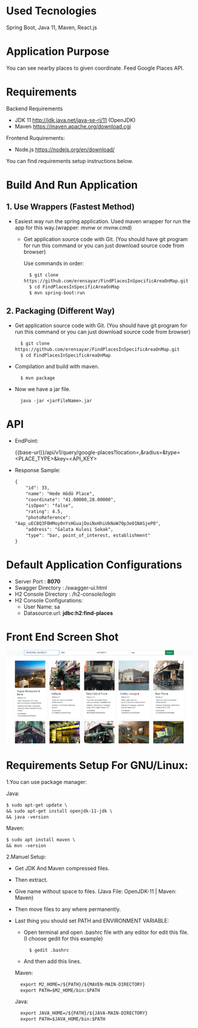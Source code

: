 # Used Tecnologies
Spring Boot, Java 11, Maven, React.js

# Application Purpose
You can see nearby places to given coordinate. Feed Google Places API. 

# Requirements

Backend Requirements

* JDK 11 http://jdk.java.net/java-se-ri/11 (OpenJDK)
* Maven https://maven.apache.org/download.cgi

Frontend Ruquirements:

* Node.js https://nodejs.org/en/download/

    
You can find requirements setup instructions below.

# Build And Run Application

## 1. Use Wrappers (Fastest Method)
* Easiest way run the spring application. Used maven wrapper for run the app for this way.(wrapper: mvnw or mvnw.cmd)

    * Get application source code with Git. (You should have git program for run this command or you can just download source code from browser)

        Use commands in order:

            $ git clone https://github.com/erensayar/FindPlacesInSpecificAreaOnMap.git
            $ cd FindPlacesInSpecificAreaOnMap
            $ mvn spring-boot:run

## 2. Packaging (Different Way)
* Get application source code with Git. (You should have git program for run this command or you can just download source code from browser)

        $ git clone https://github.com/erensayar/FindPlacesInSpecificAreaOnMap.git
        $ cd FindPlacesInSpecificAreaOnMap

* Compilation and build with maven.
    
        $ mvn package
    
* Now we have a jar file.

        java -jar <jarFileName>.jar
        



# API

* EndPoint:

    {{base-url}}/api/v1/query/google-places?location=<LATITUDE>,<LONGITUDE>&radius=<RADIUS>&type=<PLACE_TYPE>&key=<API_KEY>

* Response Sample: 

    ```
    {
        "id": 33,
        "name": "Hede Hödö Place",
        "coordinate": "41.00000,28.00000",
        "isOpen": "false",
        "rating": 4.5,
        "photoReference": "Aap_uEC8Q3F0HMoy0nYsHGuajDoiNxHhiUkNoW70p3eO1NASjeP0",
        "address": "Galata Kulesi Sokak",
        "type": "bar, point_of_interest, establishment"
    }
    ```

# Default Application Configurations

* Server Port : <b>8070</b>
* Swagger Directory : /swagger-ui.html
* H2 Console Directory : /h2-console/login
* H2 Console Configurations:
    * User Name: sa
    * Datasource.url: <b>jdbc:h2:find-places</b>

# Front End Screen Shot
![h2-db-config](./dev-doc/fe-ss1.png)




# Requirements Setup For GNU/Linux:


1.You can use package manager:

Java:

    $ sudo apt-get update \
    && sudo apt-get install openjdk-11-jdk \
    && java -version

Maven:

    $ sudo apt install maven \
    && mvn -version

2.Manuel Setup:

* Get JDK And Maven compressed files.

* Then extract.

* Give name without space to files. (Java File: OpenJDK-11 | Maven: Maven)

* Then move files to any where permanently.

* Last thing you should set PATH and ENVIRONMENT VARIABLE:

    * Open terminal and open .bashrc file with any editor for edit this file. (I choose gedit for this example)

            $ gedit .bashrc

    * And then add this lines.        


    Maven:

        export M2_HOME=/${PATH}/${MAVEN-MAIN-DIRECTORY}
        export PATH=$M2_HOME/bin:$PATH

    Java:        

        export JAVA_HOME=/${PATH}/${JAVA-MAIN-DIRECTORY}
        export PATH=$JAVA_HOME/bin:$PATH